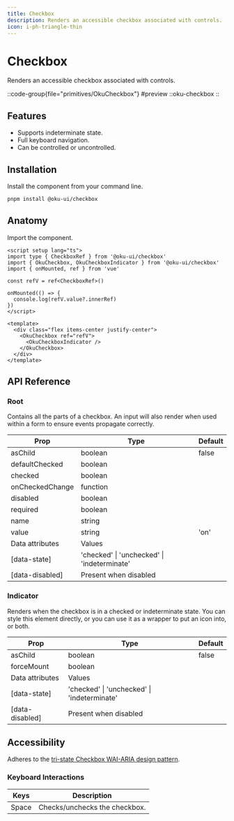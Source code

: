 ```yaml
---
title: Checkbox
description: Renders an accessible checkbox associated with controls.
icon: i-ph-triangle-thin
---
```


# Checkbox
Renders an accessible checkbox associated with controls.

::code-group{file="primitives/OkuCheckbox"}
#preview
 ::oku-checkbox
::

## Features

- Supports indeterminate state.
- Full keyboard navigation.
- Can be controlled or uncontrolled.



## Installation

Install the component from your command line.

```bash
pnpm install @oku-ui/checkbox
```

## Anatomy

Import the component.

```vue
<script setup lang="ts">
import type { CheckboxRef } from '@oku-ui/checkbox'
import { OkuCheckbox, OkuCheckboxIndicator } from '@oku-ui/checkbox'
import { onMounted, ref } from 'vue'

const refV = ref<CheckboxRef>()

onMounted(() => {
  console.log(refV.value?.innerRef)
})
</script>

<template>
  <div class="flex items-center justify-center">
    <OkuCheckbox ref="refV">
      <OkuCheckboxIndicator />
    </OkuCheckbox>
  </div>
</template>
```

## API Reference

### Root
Contains all the parts of a checkbox. An input will also render when used within a form to ensure events propagate correctly.

| Prop | Type | Default |
| --- | --- | --- |
| <div class="code">asChild</div> | <div class="code">boolean</div> | <div class="code">false</div> |
| <div class="code">defaultChecked</div> | <div class="code">boolean</div> |  |
| <div class="code">checked</div> | <div class="code">boolean</div> |  |
| <div class="code">onCheckedChange</div> | <div class="code">function</div>  |  |
| <div class="code">disabled</div> | <div class="code">boolean</div> |  |
| <div class="code">required</div> | <div class="code">boolean</div> |  |
| <div class="code">name</div> | <div class="code">string</div> |  |
| <div class="code">value</div> | <div class="code">string</div> | <div class="code">'on'</div> |
| Data attributes | Values | |
| <div class="code">[data-state]</div> | <div class="code">'checked' &#124; 'unchecked' &#124; 'indeterminate'</div> |  |
| <div class="code">[data-disabled]</div> | <div class="code">Present when disabled</div> |  |



### Indicator
Renders when the checkbox is in a checked or indeterminate state. You can style this element directly, or you can use it as a wrapper to put an icon into, or both.

| Prop | Type | Default |
| --- | --- | --- |
| <div class="code">asChild</div> | <div class="code">boolean</div> | <div class="code">false</div> |
| <div class="code">forceMount</div> | <div class="code">boolean</div> |  |
| Data attributes | Values | |
| <div class="code">[data-state]</div> | <div class="code">'checked' &#124; 'unchecked' &#124; 'indeterminate'</div> |  |
| <div class="code">[data-disabled]</div> | <div class="code">Present when disabled</div> |  |


## Accessibility

Adheres to the [tri-state Checkbox WAI-ARIA design pattern](https://www.w3.org/WAI/ARIA/apg/patterns/checkbox).

### Keyboard Interactions

| Keys | Description |
| --- | --- |
| <div class="code">Space</div> | Checks/unchecks the checkbox. |